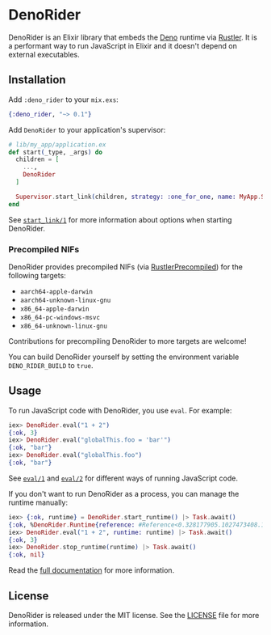 # DenoRider

DenoRider is an Elixir library that embeds the [Deno](https://deno.com) runtime
via [Rustler](https://hexdocs.pm/rustler). It is a performant way to run
JavaScript in Elixir and it doesn't depend on external executables.

## Installation

Add `:deno_rider` to your `mix.exs`:

```elixir
{:deno_rider, "~> 0.1"}
```

Add `DenoRider` to your application's supervisor:

```elixir
# lib/my_app/application.ex
def start(_type, _args) do
  children = [
    ...,
    DenoRider
  ]

  Supervisor.start_link(children, strategy: :one_for_one, name: MyApp.Supervisor)
end
```

See [`start_link/1`](https://hexdocs.pm/deno_rider/DenoRider.html#start_link/1)
for more information about options when starting DenoRider.

### Precompiled NIFs

DenoRider provides precompiled NIFs (via
[RustlerPrecompiled](https://hexdocs.pm/rustler_precompiled)) for the following
targets:

* `aarch64-apple-darwin`
* `aarch64-unknown-linux-gnu`
* `x86_64-apple-darwin`
* `x86_64-pc-windows-msvc`
* `x86_64-unknown-linux-gnu`

Contributions for precompiling DenoRider to more targets are welcome!

You can build DenoRider yourself by setting the environment variable
`DENO_RIDER_BUILD` to `true`.

## Usage

To run JavaScript code with DenoRider, you use `eval`. For example:

```elixir
iex> DenoRider.eval("1 + 2")
{:ok, 3}
iex> DenoRider.eval("globalThis.foo = 'bar'")
{:ok, "bar"}
iex> DenoRider.eval("globalThis.foo")
{:ok, "bar"}
```

See [`eval/1`](https://hexdocs.pm/deno_rider/DenoRider.html#eval/1) and
[`eval/2`](https://hexdocs.pm/deno_rider/DenoRider.html#eval/2) for different
ways of running JavaScript code.

If you don't want to run DenoRider as a process, you can manage the runtime
manually:

```elixir
iex> {:ok, runtime} = DenoRider.start_runtime() |> Task.await()
{:ok, %DenoRider.Runtime{reference: #Reference<0.328177905.1027473408.14690>}}
iex> DenoRider.eval("1 + 2", runtime: runtime) |> Task.await()
{:ok, 3}
iex> DenoRider.stop_runtime(runtime) |> Task.await()
{:ok, nil}
```

Read the [full documentation](https://hexdocs.pm/deno_rider/DenoRider.html) for
more information.

## License

DenoRider is released under the MIT license. See the [LICENSE](LICENSE) file for
more information.
